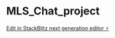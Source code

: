 # MLS_Chat_project

[Edit in StackBlitz next generation editor ⚡️](https://stackblitz.com/~/github.com/sergio-a-castaneda/MLS_Chat_project)